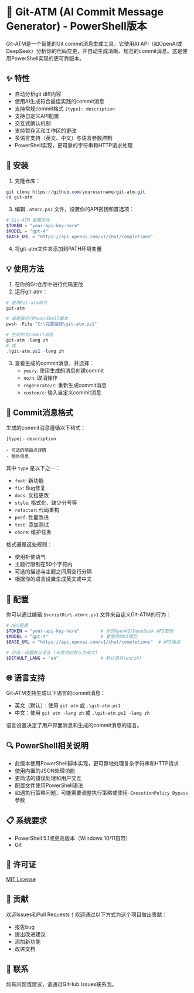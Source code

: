 # 🤖 Git-ATM (AI Commit Message Generator) - PowerShell版本

Git-ATM是一个智能的Git commit消息生成工具，它使用AI API（如OpenAI或DeepSeek）分析你的代码变更，并自动生成清晰、规范的commit消息。这是使用PowerShell实现的更可靠版本。

## ✨ 特性

- 自动分析git diff内容
- 使用AI生成符合最佳实践的commit消息
- 支持常规commit格式 `[type]: description`
- 支持自定义API配置
- 交互式确认机制
- 支持暂存区和工作区的更改
- 多语言支持（英文、中文）与语言参数控制
- PowerShell实现，更可靠的字符串和HTTP请求处理

## 🚀 安装

1. 克隆仓库：
```powershell
git clone https://github.com/yourusername/git-atm.git
cd git-atm
```

3. 编辑 `.atmrc.ps1` 文件，设置你的API密钥和首选项：
```powershell
# Git-ATM 配置文件
$TOKEN = "your-api-key-here"
$MODEL = "gpt-4"
$BASE_URL = "https://api.openai.com/v1/chat/completions"
```

4. 将git-atm文件夹添加到PATH环境变量

## 💡 使用方法

1. 在你的Git仓库中进行代码更改
2. 运行git-atm：
```powershell
# 使用Git-atm命令
git-atm

# 或直接运行PowerShell脚本
pwsh -File "C:\完整路径\git-atm.ps1"

# 生成中文commit消息
git-atm -lang zh
# 或
.\git-atm.ps1 -lang zh
```
3. 查看生成的commit消息，并选择：
   - `yes/y`: 使用生成的消息创建commit
   - `no/n`: 取消操作
   - `regenerate/r`: 重新生成commit消息
   - `custom/c`: 输入自定义commit消息

## 📝 Commit消息格式

生成的commit消息遵循以下格式：

```
[type]: description

- 可选的项目点详情
- 额外信息
```

其中 `type` 是以下之一：
- `feat`: 新功能
- `fix`: Bug修复
- `docs`: 文档更改
- `style`: 格式化、缺少分号等
- `refactor`: 代码重构
- `perf`: 性能改进
- `test`: 添加测试
- `chore`: 维护任务

格式遵循这些规则：
- 使用祈使语气
- 主题行限制在50个字符内
- 可选的描述与主题之间用空行分隔
- 根据你的语言设置生成英文或中文

## 🔧 配置

你可以通过编辑 `$scriptDir\.atmrc.ps1` 文件来自定义Git-ATM的行为：

```powershell
# API配置
$TOKEN = "your-api-key-here"        # 你的OpenAI/DeepSeek API密钥
$MODEL = "gpt-4"                    # 要使用的AI模型
$BASE_URL = "https://api.openai.com/v1/chat/completions"  # API端点

# 可选：设置默认语言 (未使用时默认为英文)
$DEFAULT_LANG = "en"                # 默认语言(en/zh)
```

## 🌐 语言支持

Git-ATM支持生成以下语言的commit消息：
- 英文（默认）：使用 `git atm` 或 `.\git-atm.ps1`
- 中文：使用 `git atm -lang zh` 或 `.\git-atm.ps1 -lang zh`

语言设置决定了用户界面消息和生成的commit消息的语言。

## 🔍 PowerShell相关说明

- 此版本使用PowerShell脚本实现，更可靠地处理复杂字符串和HTTP请求
- 使用内置的JSON处理功能
- 更简洁的错误处理和用户交互
- 配置文件使用PowerShell语法
- 如遇执行策略问题，可能需要调整执行策略或使用`-ExecutionPolicy Bypass`参数

## 📋 系统要求

- PowerShell 5.1或更高版本（Windows 10/11自带）
- Git

## 📄 许可证

[MIT License](LICENSE)

## 🤝 贡献

欢迎Issues和Pull Requests！欢迎通过以下方式为这个项目做出贡献：
- 报告bug
- 提出改进建议
- 添加新功能
- 改进文档

## 📮 联系

如有问题或建议，请通过GitHub Issues联系我。